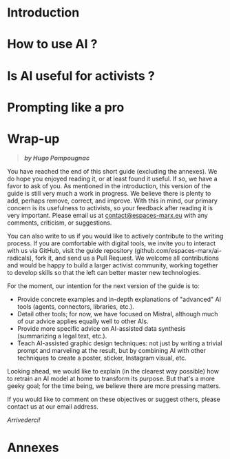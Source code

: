 # Introduction

# How to use AI ?

# Is AI useful for activists ?

# Prompting like a pro

# Wrap-up

> ***by Hugo Pompougnac***

You have reached the end of this short guide (excluding the annexes). We do hope you enjoyed reading it, or at least found it useful. If so, we have a favor to ask of you. As mentioned in the introduction, this version of the guide is still very much a work in progress. We believe there is plenty to add, perhaps remove, correct, and improve. With this in mind, our primary concern is its usefulness to activists, so your feedback after reading it is very important. Please email us at contact@espaces-marx.eu with any comments, criticism, or suggestions.

You can also write to us if you would like to actively contribute to the writing process. If you are comfortable with digital tools, we invite you to interact with us via GitHub, visit the guide repository (github.com/espaces-marx/ai-radicals), fork it, and send us a Pull Request. We welcome all contributions and would be happy to build a larger activist community, working together to develop skills so that the left can better master new technologies.

For the moment, our intention for the next version of the guide is to:  

- Provide concrete examples and in-depth explanations of "advanced" AI tools (agents, connectors, libraries, etc.).
- Detail other tools; for now, we have focused on Mistral, although much of our advice applies equally well to other AIs.
- Provide more specific advice on AI-assisted data synthesis (summarizing a legal text, etc.).
- Teach AI-assisted graphic design techniques: not just by writing a trivial prompt and marveling at the result, but by combining AI with other techniques to create a poster, sticker, Instagram visual, etc.

Looking ahead, we would like to explain (in the clearest way possible) how to retrain an AI model at home to transform its purpose. But that's a more geeky goal; for the time being, we believe there are more pressing matters.

If you would like to comment on these objectives or suggest others, please contact us at our email address.

*Arrivederci!*

# Annexes

